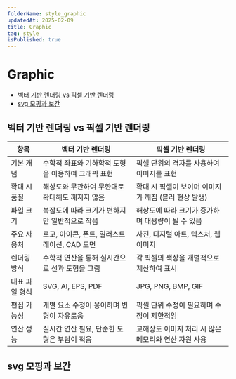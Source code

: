 ```yaml
---
folderName: style_graphic
updatedAt: 2025-02-09
title: Graphic
tag: style
isPublished: true
---
```


# Graphic

- [벡터 기반 렌더링 vs 픽셀 기반 렌더링](#벡터-기반-렌더링-vs-픽셀-기반-렌더링)
- [svg 모핑과 보간](#svg-모핑과-보간)

## 벡터 기반 렌더링 vs 픽셀 기반 렌더링

| 항목           | 벡터 기반 렌더링                                   | 픽셀 기반 렌더링                                     |
| -------------- | -------------------------------------------------- | ---------------------------------------------------- |
| 기본 개념      | 수학적 좌표와 기하학적 도형을 이용하여 그래픽 표현 | 픽셀 단위의 격자를 사용하여 이미지를 표현            |
| 확대 시 품질   | 해상도와 무관하여 무한대로 확대해도 깨지지 않음    | 확대 시 픽셀이 보이며 이미지가 깨짐 (블러 현상 발생) |
| 파일 크기      | 복잡도에 따라 크기가 변하지만 일반적으로 작음      | 해상도에 따라 크기가 증가하며 대용량이 될 수 있음    |
| 주요 사용처    | 로고, 아이콘, 폰트, 일러스트레이션, CAD 도면       | 사진, 디지털 아트, 텍스처, 웹 이미지                 |
| 렌더링 방식    | 수학적 연산을 통해 실시간으로 선과 도형을 그림     | 각 픽셀의 색상을 개별적으로 계산하여 표시            |
| 대표 파일 형식 | SVG, AI, EPS, PDF                                  | JPG, PNG, BMP, GIF                                   |
| 편집 가능성    | 개별 요소 수정이 용이하며 변형이 자유로움          | 픽셀 단위 수정이 필요하며 수정이 제한적임            |
| 연산 성능      | 실시간 연산 필요, 단순한 도형은 부담이 적음        | 고해상도 이미지 처리 시 많은 메모리와 연산 자원 사용 |

## svg 모핑과 보간
